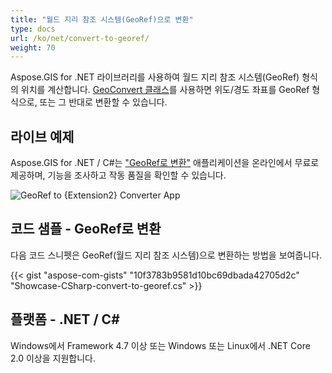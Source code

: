 ```yaml
---
title: "월드 지리 참조 시스템(GeoRef)으로 변환"
type: docs
url: /ko/net/convert-to-georef/
weight: 70
---
```


Aspose.GIS for .NET 라이브러리를 사용하여 월드 지리 참조 시스템(GeoRef) 형식의 위치를 계산합니다. [GeoConvert 클래스](https://reference.aspose.com/gis/net/aspose.gis/geoconvert)를 사용하면 위도/경도 좌표를 GeoRef 형식으로, 또는 그 반대로 변환할 수 있습니다.

## **라이브 예제**

Aspose.GIS for .NET / C#는 ["GeoRef로 변환"](https://products.aspose.app/gis/coordinates/convert-to-georef) 애플리케이션을 온라인에서 무료로 제공하며, 기능을 조사하고 작동 품질을 확인할 수 있습니다.

![GeoRef to {Extension2} Converter App](coordinates.png)

## **코드 샘플 - GeoRef로 변환**

다음 코드 스니펫은 GeoRef(월드 지리 참조 시스템)으로 변환하는 방법을 보여줍니다.

{{< gist "aspose-com-gists" "10f3783b9581d10bc69dbada42705d2c" "Showcase-CSharp-convert-to-georef.cs" >}}

## **플랫폼 - .NET / C#**

Windows에서 Framework 4.7 이상 또는 Windows 또는 Linux에서 .NET Core 2.0 이상을 지원합니다.
